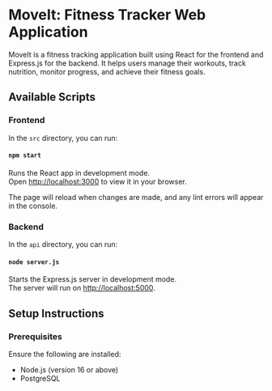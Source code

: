 # MoveIt: Fitness Tracker Web Application

MoveIt is a fitness tracking application built using React for the frontend and Express.js for the backend. It helps users manage their workouts, track nutrition, monitor progress, and achieve their fitness goals.

## Available Scripts

### Frontend

In the `src` directory, you can run:

#### `npm start`

Runs the React app in development mode.  
Open [http://localhost:3000](http://localhost:3000) to view it in your browser.

The page will reload when changes are made, and any lint errors will appear in the console.

### Backend

In the `api` directory, you can run:

#### `node server.js`

Starts the Express.js server in development mode.  
The server will run on [http://localhost:5000](http://localhost:5000).

## Setup Instructions

### Prerequisites

Ensure the following are installed:
- Node.js (version 16 or above)
- PostgreSQL
